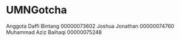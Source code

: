# UMNGotcha
 Anggota
 Daffi Bintang  00000073602
 Joshua Jonathan  00000074760
 Muhammad Aziz Baihaqi  00000075248
